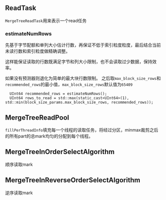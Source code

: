 ## ReadTask
`MergeTreeReadTask`用来表示一个read任务

### estimateNumRows
先基于字节配额和单列大小估计行数，再保证不低于索引粒度粒度，最后结合当前未读行数和索引粒度做精确调整。

这样能保证读取的行数既满足字节和列大小限制，也不会读取过少数据，保持效率。

如果没有预测器则退化为简单的最大块行数限制。
之后取`max_block_size_rows`和`recommended_rows`的最小值，`max_block_size_rows`默认值为`65409`
```
  UInt64 recommended_rows = estimateNumRows();
  UInt64 rows_to_read = std::max(static_cast<UInt64>(1), std::min(block_size_params.max_block_size_rows, recommended_rows));
```

## MergeTreeReadPool

`fillPerThreadInfo`填充每一个线程的读取任务，将经过分区，minmax裁剪之后的所有part的总mark均匀的分配到每个线程。

## MergeTreeInOrderSelectAlgorithm
顺序读取mark

## MergeTreeInReverseOrderSelectAlgorithm
逆序读取mark
